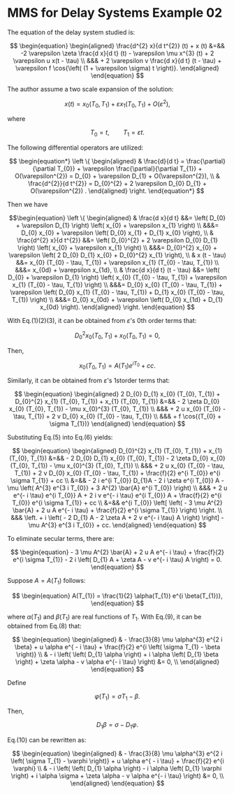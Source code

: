 <!--
 * @Author: CTC 2801320287@qq.com
 * @Date: 2024-04-11 20:56:54
 * @LastEditors: CTC 2801320287@qq.com
 * @LastEditTime: 2024-04-15 22:11:59
 * @Description: 
 * 
 * Copyright (c) 2024 by ${git_name_email}, All Rights Reserved. 
-->
# MMS for Delay Systems Example 02

The equation of the delay system studied is:

$$
\begin{equation}
    \begin{aligned}
        \frac{d^{2} x}{d t^{2}} (t) + x (t) &=&& -2 \varepsilon \zeta \frac{d x}{d t} (t) - \varepsilon \mu x^{3} (t) + 2 \varepsilon u x(t - \tau) \\
        &&& + 2 \varepsilon v \frac{d x}{d t} (t - \tau) + \varepsilon f \cos{\left( (1 + \varepsilon \sigma) t \right)}.
    \end{aligned}
\end{equation}
$$

The author assume a two scale expansion of the solution:

$$
\begin{equation}
    x(t) = x_{0} (T_{0}, T_{1}) + \varepsilon x_{1} (T_{0}, T_{1}) + O(\varepsilon^{2}),
\end{equation}
$$

where

$$
\begin{equation*}
    T_{0} = t, \qquad T_{1} = \varepsilon t.
\end{equation*}
$$

The following differential operators are utilized:

$$
\begin{equation*}
    \left \{ \begin{aligned}
        & \frac{d}{d t} = \frac{\partial}{\partial T_{0}} + \varepsilon \frac{\partial}{\partial T_{1}} + O(\varepsilon^{2}) = D_{0} + \varepsilon D_{1} + O(\varepsilon^{2}), \\
        & \frac{d^{2}}{d t^{2}} = D_{0}^{2} + 2 \varepsilon D_{0} D_{1} + O(\varepsilon^{2}) .
    \end{aligned} \right.
\end{equation*}
$$

Then we have

$$\begin{equation}
    \left \{ \begin{aligned}
        & \frac{d x}{d t} &&= \left( D_{0} + \varepsilon D_{1} \right) \left( x_{0} + \varepsilon x_{1} \right) \\
        &&&= D_{0} x_{0} + \varepsilon \left( D_{0} x_{1} + D_{1} x_{0} \right), \\
        & \frac{d^{2} x}{d t^{2}} &&= \left( D_{0}^{2} + 2 \varepsilon D_{0} D_{1} \right) \left( x_{0} + \varepsilon x_{1} \right) \\
        &&&= D_{0}^{2} x_{0} + \varepsilon \left( 2 D_{0} D_{1} x_{0} + D_{0}^{2} x_{1} \right), \\
        & x (t - \tau) &&= x_{0} (T_{0} - \tau, T_{1}) + \varepsilon x_{1} (T_{0} - \tau, T_{1}) \\
        &&&= x_{0d} + \varepsilon x_{1d}, \\
        & \frac{d x}{d t} (t - \tau) &&= \left( D_{0} + \varepsilon D_{1} \right) \left( x_{0} (T_{0} - \tau, T_{1}) + \varepsilon x_{1} (T_{0} - \tau, T_{1}) \right) \\
        &&&= D_{0} x_{0} (T_{0} - \tau, T_{1}) + \varepsilon \left( D_{0} x_{1} (T_{0} - \tau, T_{1}) + D_{1} x_{0} (T_{0} - \tau, T_{1}) \right) \\
        &&&= D_{0} x_{0d} + \varepsilon \left( D_{0} x_{1d} + D_{1} x_{0d} \right).
    \end{aligned} \right.
\end{equation}
$$

With Eq.(1)(2)(3), it can be obtained from $\varepsilon$'s 0th order terms that:

$$
\begin{equation}
    D_{0}^{2} x_{0} (T_{0}, T_{1}) + x_{0} (T_{0}, T_{1}) = 0,
\end{equation}
$$

Then,

$$
\begin{equation}
    x_{0} (T_{0}, T_{1}) = A(T_{1}) e^{i T_{0}} + cc.
\end{equation}
$$

Similarly, it can be obtained from $\varepsilon$'s 1storder terms that:

$$
\begin{equation}
    \begin{aligned}
        2 D_{0} D_{1} x_{0} (T_{0}, T_{1}) + D_{0}^{2} x_{1} (T_{0}, T_{1}) + x_{1} (T_{0}, T_{1}) &=&& - 2 \zeta D_{0} x_{0} (T_{0}, T_{1}) - \mu x_{0}^{3} (T_{0}, T_{1}) \\
        &&& + 2 u x_{0} (T_{0} - \tau, T_{1}) + 2 v D_{0} x_{0} (T_{0} - \tau, T_{1}) \\
        &&& + f \cos{(T_{0} + \sigma T_{1})}
    \end{aligned}
\end{equation}
$$

Substituting Eq.(5) into Eq.(6) yields:

$$
\begin{equation}
    \begin{aligned}
        D_{0}^{2} x_{1} (T_{0}, T_{1}) + x_{1} (T_{0}, T_{1}) &=&& - 2 D_{0} D_{1} x_{0} (T_{0}, T_{1}) - 2 \zeta D_{0} x_{0} (T_{0}, T_{1}) - \mu x_{0}^{3} (T_{0}, T_{1}) \\
        &&& + 2 u x_{0} (T_{0} - \tau, T_{1}) + 2 v D_{0} x_{0} (T_{0} - \tau, T_{1}) + \frac{f}{2} e^{i T_{0}} e^{i \sigma T_{1}} + cc \\
        &=&& - 2 i e^{i T_{0}} D_{1}A - 2 i \zeta e^{i T_{0}} A - \mu \left( A^{3} e^{3 i T_{0}} + 3 A^{2} \bar{A} e^{i T_{0}} \right) \\
        &&& + 2 u e^{- i \tau} e^{i T_{0}} A + 2 i v e^{- i \tau} e^{i T_{0}} A + \frac{f}{2} e^{i T_{0}} e^{i \sigma T_{1}} + cc \\
        &=&& e^{i T_{0}} \left[ \left( - 3 \mu A^{2} \bar{A} + 2 u A e^{- i \tau} + \frac{f}{2} e^{i \sigma T_{1}} \right) \right. \\
        &&& \left. + i \left( - 2 D_{1} A - 2 \zeta A + 2 v e^{- i \tau} A \right) \right] - \mu A^{3} e^{3 i T_{0}} + cc.
    \end{aligned}
\end{equation}
$$

To eliminate secular terms, there are:

$$
\begin{equation}
    - 3 \mu A^{2} \bar{A} + 2 u A e^{- i \tau} + \frac{f}{2} e^{i \sigma T_{1}} - 2 i \left( D_{1} A + \zeta A - v e^{- i \tau} A \right) = 0.
\end{equation}
$$

Suppose $A=A(T_{1})$ follows:

$$
\begin{equation}
    A(T_{1}) = \frac{1}{2} \alpha(T_{1}) e^{i \beta(T_{1})},
\end{equation}
$$

where $\alpha(T_{1})$ and $\beta(T_{1})$ are real functions of $T_{1}$. With Eq.(9), it can be obtained from Eq.(8) that:

$$
\begin{equation}
    \begin{aligned}
        & - \frac{3}{8} \mu \alpha^{3} e^{2 i \beta} + u \alpha e^{ - i \tau} + \frac{f}{2} e^{i \left( \sigma T_{1} - \beta \right)} \\
        & - i \left( \left( D_{1} \alpha \right) + i \alpha \left( D_{1} \beta \right) + \zeta \alpha - v \alpha e^{- i \tau} \right) &= 0, \\
    \end{aligned}
\end{equation}
$$

Define

$$
\varphi (T_{1}) = \sigma T_{1} - \beta.
$$

Then,

$$
D_{1} \beta = \sigma - D_{1} \varphi.
$$

Eq.(10) can be rewritten as:

$$
\begin{equation}
    \begin{aligned}
        & - \frac{3}{8} \mu \alpha^{3} e^{2 i \left( \sigma T_{1} - \varphi \right)} + u \alpha e^{ - i \tau} + \frac{f}{2} e^{i \varphi} \\
        & - i \left( \left( D_{1} \alpha \right) - i \alpha \left( D_{1} \varphi \right) + i \alpha \sigma + \zeta \alpha - v \alpha e^{- i \tau} \right) &= 0, \\
    \end{aligned}
\end{equation}
$$

